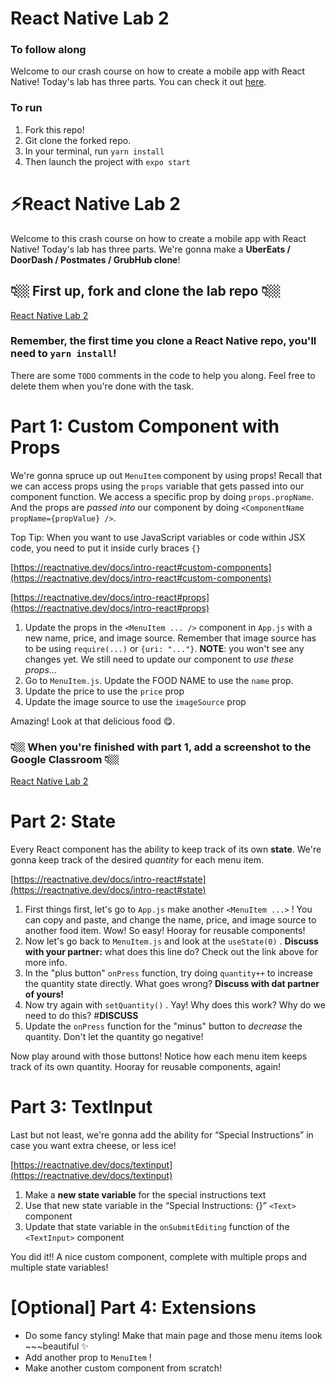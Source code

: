 # React Native Lab 2

### To follow along

Welcome to our crash course on how to create a mobile app with React Native! Today's lab has three parts. You can check it out [here](https://github.com/Snap-Engineering-Academy-2022/react_native_lab2_instructions/blob/main/README.md).

### To run

1. Fork this repo!
2. Git clone the forked repo.
3. In your terminal, run `yarn install`
4. Then launch the project with `expo start`

# ⚡️React Native Lab 2

Welcome to this crash course on how to create a mobile app with React Native! Today's lab has three parts. We're gonna make a **UberEats / DoorDash / Postmates / GrubHub clone**!

## 👇🏼 First up, fork and clone the lab repo 👇🏼

[React Native Lab 2](https://github.com/Snap-Engineering-Academy-2022/react_native_lab2)

### Remember, the first time you clone a React Native repo, you'll need to `yarn install`!

There are some `TODO` comments in the code to help you along. Feel free to delete them when you're done with the task.

# Part 1: Custom Component with Props

We're gonna spruce up out `MenuItem` component by using props! Recall that we can access props using the `props` variable that gets passed into our component function. We access a specific prop by doing `props.propName`. And the props are *passed into* our component by doing `<ComponentName propName={propValue} />`.

Top Tip: When you want to use JavaScript variables or code within JSX code, you need to put it inside curly braces `{}`

[https://reactnative.dev/docs/intro-react#custom-components](https://reactnative.dev/docs/intro-react#custom-components)

[https://reactnative.dev/docs/intro-react#props](https://reactnative.dev/docs/intro-react#props)

1. Update the props in the `<MenuItem ... />` component in `App.js` with a new name, price, and image source. Remember that image source has to be using `require(...)` or `{uri: "..."}`. **NOTE**: you won't see any changes yet. We still need to update our component to *use these props*...
2. Go to `MenuItem.js`. Update the FOOD NAME to use the `name` prop.
3. Update the price to use the `price` prop
4. Update the image source to use the `imageSource` prop

Amazing! Look at that delicious food 😋.

### 👇🏼 When you're finished with part 1, add a screenshot to the Google Classroom 👇🏼

[React Native Lab 2](https://classroom.google.com/c/NTAwNzM2MDgwMzgy/a/NDk2ODc2Mjg4NzMz/details)

# Part 2: State

Every React component has the ability to keep track of its own **state**. We're gonna keep track of the desired *quantity* for each menu item.

[https://reactnative.dev/docs/intro-react#state](https://reactnative.dev/docs/intro-react#state)

1. First things first, let's go to `App.js` make another `<MenuItem ...>` ! You can copy and paste, and change the name, price, and image source to another food item. Wow! So easy! Hooray for reusable components!
2. Now let's go back to `MenuItem.js` and look at the `useState(0)` . **Discuss with your partner:** what does this line do? Check out the link above for more info.
3. In the "plus button" `onPress` function, try doing `quantity++` to increase the quantity state directly. What goes wrong? **Discuss with dat partner of yours!**
4. Now try again with `setQuantity()` . Yay! Why does this work? Why do we need to do this? #**DISCUSS**
5. Update the `onPress` function for the "minus" button to *decrease* the quantity. Don't let the quantity go negative!

Now play around with those buttons! Notice how each menu item keeps track of its own quantity. Hooray for reusable components, again!

# Part 3: TextInput

Last but not least, we're gonna add the ability for “Special Instructions” in case you want extra cheese, or less ice!

[https://reactnative.dev/docs/textinput](https://reactnative.dev/docs/textinput)

1. Make a **new state variable** for the special instructions text
2. Use that new state variable in the “Special Instructions: {}” `<Text>` component
3. Update that state variable in the `onSubmitEditing` function of the `<TextInput>` component

You did it!! A nice custom component, complete with multiple props and multiple state variables!

# [Optional] Part 4: Extensions

- Do some fancy styling! Make that main page and those menu items look ~~~beautiful ✨
- Add another prop to `MenuItem` !
- Make another custom component from scratch!
